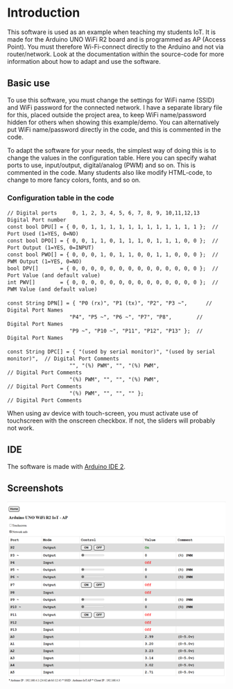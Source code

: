 # Introduction

This software is used as an example when teaching my students IoT. It is made for the Arduino UNO WiFi R2 board and is programmed as AP (Access Point). You must therefore Wi-Fi-connect directly to the Arduino and not via router/network. Look at the documentation within the source-code for more information about how to adapt and use the software.

## Basic use

To use this software, you must change the settings for WiFi name (SSID) and WiFi password for the connected network. I have a separate library file for this, placed outside the project area, to keep WiFi name/password hidden for others when showing this example/demo. You can alternatively put WiFi name/password directly in the code, and this is commented in the code.

To adapt the software for your needs, the simplest way of doing this is to change the values in the configuration table. Here you can specify wahat ports to use, input/output, digital/analog (PWM) and so on. This is commented in the code. Many students also like modify HTML-code, to change to more fancy colors, fonts, and so on.

### Configuration table in the code

    // Digital ports     0, 1, 2, 3, 4, 5, 6, 7, 8, 9, 10,11,12,13       Digital Port number
    const bool DPU[] = { 0, 0, 1, 1, 1, 1, 1, 1, 1, 1, 1, 1, 1, 1 };  // Port Used (1=YES, 0=NO)
    const bool DPO[] = { 0, 0, 1, 1, 0, 1, 1, 1, 0, 1, 1, 1, 0, 0 };  // Port Output (1=YES, 0=INPUT)
    const bool PWO[] = { 0, 0, 0, 1, 0, 1, 1, 0, 0, 1, 1, 0, 0, 0 };  // PWM Output (1=YES, 0=NO)
    bool DPV[]       = { 0, 0, 0, 0, 0, 0, 0, 0, 0, 0, 0, 0, 0, 0 };  // Port Value (and default value)
    int PWV[]        = { 0, 0, 0, 0, 0, 0, 0, 0, 0, 0, 0, 0, 0, 0 };  // PWM Value (and default value)

    const String DPN[] = { "P0 (rx)", "P1 (tx)", "P2", "P3 ~",      // Digital Port Names
                        "P4", "P5 ~", "P6 ~", "P7", "P8",        // Digital Port Names
                        "P9 ~", "P10 ~", "P11", "P12", "P13" };  // Digital Port Names

    const String DPC[] = { "(used by serial monitor)", "(used by serial monitor)",  // Digital Port Comments
                        "", "(%) PWM", "", "(%) PWM",                            // Digital Port Comments
                        "(%) PWM", "", "", "(%) PWM",                            // Digital Port Comments
                        "(%) PWM", "", "", "" };                                 // Digital Port Comments

When using av device with touch-screen, you must activate use of touchscreen with the onscreen checkbox. If not, the sliders will probably not work.

## IDE

The software is made with [Arduino IDE 2](https://en.wikipedia.org/wiki/Arduino).

## Screenshots

![Arduino-IoT-AP](Arduino-IoT-AP.png)
